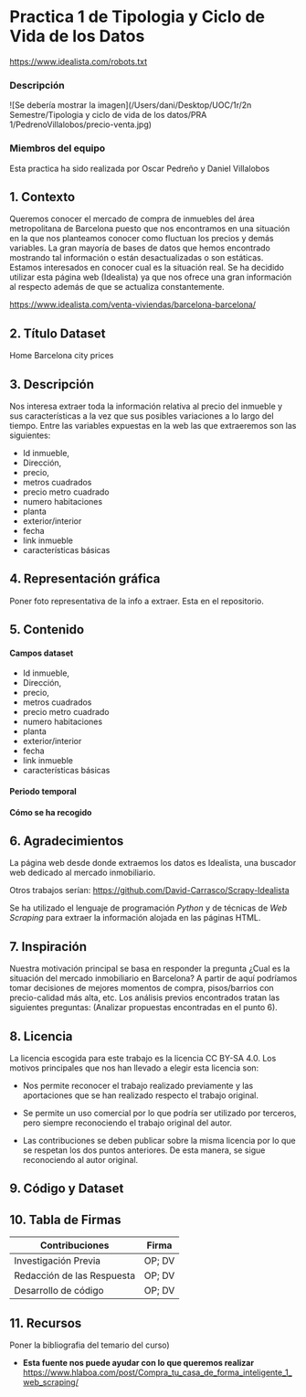 # Practica 1 de Tipologia y Ciclo de Vida de los Datos

https://www.idealista.com/robots.txt

### Descripción

![Se debería mostrar la imagen](/Users/dani/Desktop/UOC/1r/2n Semestre/Tipologia y ciclo de vida de los datos/PRA 1/PedrenoVillalobos/precio-venta.jpg)
### Miembros del equipo

Esta practica ha sido realizada por Oscar Pedreño y Daniel Villalobos

## 1. Contexto

Queremos conocer el mercado de compra de inmuebles del área metropolitana de Barcelona puesto que nos encontramos en una situación en la que nos planteamos conocer como fluctuan los precios y demás variables.
La gran mayoría de bases de datos que hemos encontrado mostrando tal información o están desactualizadas o son estáticas. Estamos interesados en conocer cual es la situación real.
Se ha decidido utilizar esta página web (Idealista) ya que nos ofrece una gran información al respecto además de que se actualiza constantemente. 

https://www.idealista.com/venta-viviendas/barcelona-barcelona/

## 2. Título Dataset

Home Barcelona city prices

## 3. Descripción

Nos interesa extraer toda la información relativa al precio del inmueble y sus características a la vez que sus posibles variaciones a lo largo del tiempo. 
Entre las variables expuestas en la web las que extraeremos son las siguientes: 
* Id inmueble, 
* Dirección, 
* precio, 
* metros cuadrados
* precio metro cuadrado
* numero habitaciones
* planta
* exterior/interior
* fecha
* link inmueble
* características básicas

## 4. Representación gráfica

Poner foto representativa de la info a extraer. Esta en el repositorio.

## 5. Contenido

#### Campos dataset
* Id inmueble, 
* Dirección, 
* precio, 
* metros cuadrados
* precio metro cuadrado
* numero habitaciones
* planta
* exterior/interior
* fecha
* link inmueble
* características básicas

#### Periodo temporal


#### Cómo se ha recogido



## 6. Agradecimientos

La página web desde donde extraemos los datos es Idealista, una buscador web dedicado al mercado inmobiliario.

Otros trabajos serían: https://github.com/David-Carrasco/Scrapy-Idealista

Se ha utilizado el lenguaje de programación *Python* y de técnicas de *Web Scraping* para extraer la información alojada en las páginas HTML.


## 7. Inspiración

Nuestra motivación principal se basa en responder la pregunta ¿Cual es la situación del mercado inmobiliario en Barcelona? 
A partir de aquí podríamos tomar decisiones de mejores momentos de compra, pisos/barrios con precio-calidad más alta, etc. 
Los análisis previos encontrados tratan las siguientes preguntas: (Analizar propuestas encontradas en el punto 6).

## 8. Licencia

La licencia escogida para este trabajo es la licencia CC BY-SA 4.0. Los motivos principales que nos han llevado a elegir esta licencia son:

* Nos permite reconocer el trabajo realizado previamente y las aportaciones que se han realizado respecto el trabajo original. 

* Se permite un uso comercial por lo que podría ser utilizado por terceros, pero siempre reconociendo el trabajo original del autor. 

* Las contribuciones se deben publicar sobre la misma licencia por lo que se respetan los dos puntos anteriores. De esta manera, se sigue reconociendo al autor original. 


## 9. Código y Dataset 


## 10. Tabla de Firmas

| Contribuciones | Firma |
| --------- | ---------| 
| Investigación Previa| OP; DV |
| Redacción de las Respuesta| OP; DV |
| Desarrollo de código | OP; DV |

## 11. Recursos

Poner la bibliografia del temario del curso)


* **Esta fuente nos puede ayudar con lo que queremos realizar**
https://www.hlaboa.com/post/Compra_tu_casa_de_forma_inteligente_1_web_scraping/
